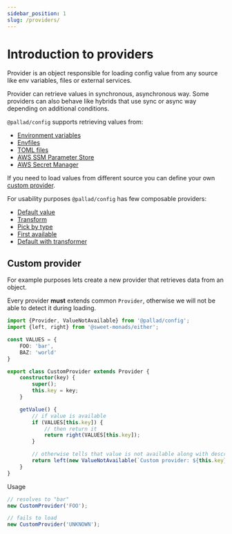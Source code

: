 ```yaml
---
sidebar_position: 1 
slug: /providers/
---
```


# Introduction to providers

Provider is an object responsible for loading config value from any source like env variables, files or external
services.

Provider can retrieve values in synchronous, asynchronous way. 
Some providers can also behave like hybrids that use sync or async way depending on additional conditions.

`@pallad/config` supports retrieving values from:

- [Environment variables](./environment-variables)
- [Envfiles](./envfile)
- [TOML files](./toml)
- [AWS SSM Parameter Store](./aws-ssm)
- [AWS Secret Manager](./aws-secret-manager)

If you need to load values from different source you can define your own [custom provider](#custom-provider).

For usability purposes `@pallad/config` has few composable providers:

* [Default value](./composition#default)
* [Transform](./composition#transform)
* [Pick by type](./pick-by-type)
* [First available](./composition#first-available)
* [Default with transformer](./composition#default-with-transformer)

## Custom provider

For example purposes lets create a new provider that retrieves data from an object.

Every provider **must** extends common `Provider`, otherwise we will not be able to detect it during loading.

```ts
import {Provider, ValueNotAvailable} from '@pallad/config';
import {left, right} from '@sweet-monads/either';

const VALUES = {
    FOO: 'bar',
    BAZ: 'world'
}

export class CustomProvider extends Provider {
    constructor(key) {
        super();
        this.key = key;
    }

    getValue() {
        // if value is available
        if (VALUES[this.key]) {
            // then return it
            return right(VALUES[this.key]);
        }

        // otherwise tells that value is not available along with description
        return left(new ValueNotAvailable(`Custom provider: ${this.key}`));
    }
}
```

Usage
```ts
// resolves to "bar"
new CustomProvider('FOO');

// fails to load
new CustomProvider('UNKNOWN');
```
